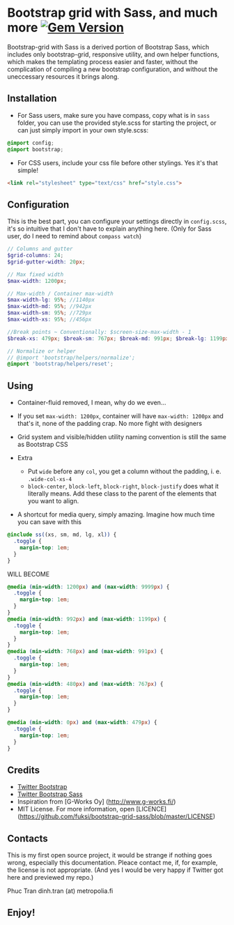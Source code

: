 # Bootstrap grid with Sass, and much more  [![Gem Version](https://badge.fury.io/rb/bootstrap-sass.svg)](http://badge.fury.io/rb/bootstrap-sass)


Bootstrap-grid with Sass is a derived portion of Bootstrap Sass, which includes only bootstrap-grid, responsive utility, and own helper functions, which makes the templating process easier and faster, without the complication of compiling a new bootstrap configuration, and without the uneccessary resources it brings along.

## Installation

* For Sass users, make sure you have compass, copy what is in `sass` folder, you can use the provided style.scss for starting the project, or can just simply import in your own style.scss: 
```scss 
@import config;
@import bootstrap;
```
* For CSS users, include your css file before other stylings. Yes it's that simple!
```html
<link rel="stylesheet" type="text/css" href="style.css">
```
## Configuration 

This is the best part, you can configure your settings directly in `config.scss`, it's so intuitive that I don't have to explain anything here. (Only for Sass user, do I need to remind about `compass watch`)
```scss
// Columns and gutter
$grid-columns: 24;
$grid-gutter-width: 20px;

// Max fixed width
$max-width: 1200px;

// Max-width / Container max-width
$max-width-lg: 95%; //1140px
$max-width-md: 95%; //942px
$max-width-sm: 95%; //729px
$max-width-xs: 95%; //456px

//Break points ~ Conventionally: $screen-size-max-width - 1
$break-xs: 479px; $break-sm: 767px; $break-md: 991px; $break-lg: 1199px;

// Normalize or helper
// @import 'bootstrap/helpers/normalize';
@import 'bootstrap/helpers/reset';
```

## Using 

* Container-fluid removed, I mean, why do we even...
* If you set `max-width: 1200px`, container will have `max-width: 1200px` and that's it, none of the padding crap. No more fight with designers
* Grid system and visible/hidden utility naming convention is still the same as Bootstrap CSS
* Extra
  * Put `wide` before any `col`, you get a column without the padding, i. e.  `.wide-col-xs-4`
  * `block-center`, `block-left`, `block-right`, `block-justify` does what it literally means. Add these class to the parent of the elements that you want to align. 

* A shortcut for media query, simply amazing. Imagine how much time you can save with this
```scss
@include ss((xs, sm, md, lg, xl)) {
  .toggle {
    margin-top: 1em; 
  }
}
```

WILL BECOME

```css
@media (min-width: 1200px) and (max-width: 9999px) {
  .toggle {
    margin-top: 1em; 
  }
}
@media (min-width: 992px) and (max-width: 1199px) {
  .toggle {
    margin-top: 1em; 
  }
}
@media (min-width: 768px) and (max-width: 991px) {
  .toggle {
    margin-top: 1em; 
  }
}
@media (min-width: 480px) and (max-width: 767px) {
  .toggle {
    margin-top: 1em; 
  }
}

@media (min-width: 0px) and (max-width: 479px) {
  .toggle {
    margin-top: 1em; 
  }
}
```
## Credits

* [Twitter Bootstrap](getbootstrap.com/css/)
* [Twitter Bootstrap Sass](https://github.com/twbs/bootstrap-sass)
* Inspiration from [G-Works Oy] (http://www.g-works.fi/)
* MIT License. For more information, open [LICENCE] (https://github.com/fuksi/bootstrap-grid-sass/blob/master/LICENSE)

## Contacts

This is my first open source project, it would be strange if nothing goes wrong, especially this documentation. Pleace contact me, if, for example, the license is not appropriate. (And yes I would be very happy if Twitter got here and previewed my repo.)

Phuc Tran
dinh.tran (at) metropolia.fi

## Enjoy!
